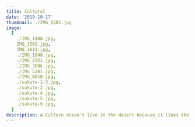 ```yaml
---
title: Cultural
date: '2019-10-17'
thumbnail: ./IMG_1501.jpg
image:
  [
    ./IMG_1508.jpg,
    IMG_1562.jpg,
    IMG_1612.jpg,
    ./IMG_1648.jpg,
    ./IMG_2321.jpg,
    ./IMG_3696.jpg,
    ./IMG_5281.jpg,
    ./IMG_8018.jpg,
    ./sukute-1-3.jpg,
    ./sukute-2.jpg,
    ./sukute-4.jpg,
    ./sukute-5.jpg,
    ./sukute-9.jpg,
  ]
description: A Culture doesn't live in the desert because it likes the desert; it lives there because the desert hasn't killed it yet.
---
```

